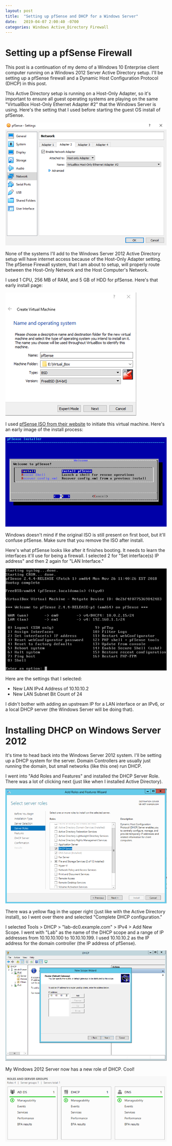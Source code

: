 ```yaml
---
layout: post
title:  "Setting up pfSense and DHCP for a Windows Server"
date:   2019-04-07 2:00:40 -0700
categories: Windows Active_Directory Firewall
---
```


# Setting up a pfSense Firewall

This post is a continuation of my demo of a Windows 10 Enterprise client computer running on a Windows 2012 Server Active Directory setup. I'll be setting up a pfSense firewall and a Dynamic Host Configuration Protocol (DHCP) in this post.

This Active Directory setup is running on a Host-Only Adapter, so it's important to ensure all guest operating systems are playing on the same "VirtualBox Host-Only Ethernet Adapter #2" that the Windows Server is using. Here's the setting that I used before starting the guest OS install of pfSense.

![second-network-adapter-for-freebsd](/assets/2019-04-06-pfsense-and-dhcp/second-network-adapter-for-freebsd.PNG)

None of the systems I'll add to the Windows Server 2012 Active Directory setup will have internet access because of the Host-Only Adapter setting. The pfSense Firewall system, that I am about to setup, will properly route between the Host-Only Network and the Host Computer's Network.

I used 1 CPU, 256 MB of RAM, and 5 GB of HDD for pfSense. Here's that early install page:


![pfsense-bsd-64-bit-creation](/assets/2019-04-06-pfsense-and-dhcp/pfsense-bsd-64-bit-creation.PNG)

I used [pfSense ISO from their website](https://www.pfsense.org/download/) to initiate this virtual machine. Here's an early image of the install process:


![pfSense-installer](/assets/2019-04-06-pfsense-and-dhcp/pfSense-installer.PNG)

Windows doesn't mind if the original ISO is still present on first boot, but it'll confuse pfSense. Make sure that you remove the ISO after install.

Here's what pfSense looks like after it finishes booting. It needs to learn the interfaces it'll use for being a firewall. I selected 2 for "Set interface(s) IP address" and then 2 again for "LAN Interface."

![change-ip-addressing-landing-page](/assets/2019-04-06-pfsense-and-dhcp/change-ip-addressing-landing-page.PNG)

Here are the settings that I selected:
* New LAN IPv4 Address of 10.10.10.2
* New LAN Subnet Bit Count of 24

I didn't bother with adding an upstream IP for a LAN interface or an IPv6, or a local DHCP server (the Windows Server will be doing that).

# Installing DHCP on Windows Server 2012
It's time to head back into the Windows Server 2012 system. I'll be setting up a DHCP system for the server. Domain Controllers are usually just running the domain, but small networks (like this one) run DHCP.

I went into "Add Roles and Features" and installed the DHCP Server Role. There was a lot of clicking next (just like when I installed Active Directory).

![dhcp-server-role](/assets/2019-04-06-pfsense-and-dhcp/dhcp-server-role.PNG)

There was a yellow flag in the upper right (just like with the Active Directory install), so I went over there and selected "Complete DHCP configuration."

I selected Tools > DHCP > "lab-dc0.example.com" > IPv4 > Add New Scope. I went with "Lab" as the name of the DHCP scope and a range of IP addresses from 10.10.10.100 to 10.10.10.199. I used 10.10.10.2 as the IP address for the domain controller (the IP address of pfSense).

![adding-ip-address-for-gateway](/assets/2019-04-06-pfsense-and-dhcp/adding-ip-address-for-gateway.PNG)

My Windows 2012 Server now has a new role of DHCP. Cool!

![dhcp-server-added](/assets/2019-04-06-pfsense-and-dhcp/dhcp-server-added.PNG)
